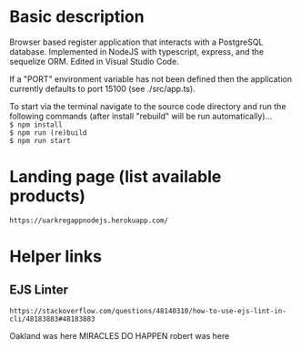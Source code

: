  # Basic description
Browser based register application that interacts with a PostgreSQL database. Implemented in NodeJS with typescript, express, and the sequelize ORM. Edited in Visual Studio Code.  
  
If a "PORT" environment variable has not been defined then the application currently defaults to port 15100 (see ./src/app.ts).  

To start via the terminal navigate to the source code directory and run the following commands (after install "rebuild" will be run automatically)...  
`$ npm install`  
`$ npm run (re)build`  
`$ npm run start`  

 # Landing page (list available products)
`https://uarkregappnodejs.herokuapp.com/`  

 # Helper links
 ## EJS Linter
`https://stackoverflow.com/questions/48140310/how-to-use-ejs-lint-in-cli/48183883#48183883`

Oakland was here
MIRACLES DO HAPPEN robert was here
